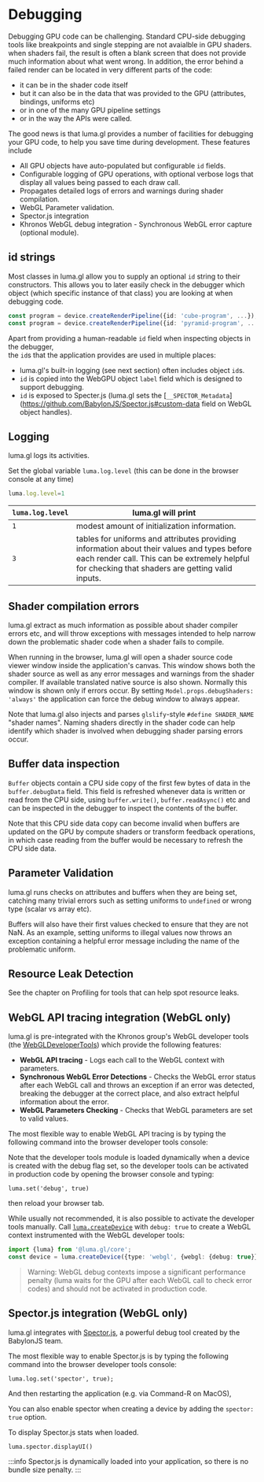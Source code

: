 # Debugging

Debugging GPU code can be challenging. Standard CPU-side debugging tools like 
breakpoints and single stepping are not avaialble in GPU shaders.  when shaders fail, the result is often a blank screen that does not provide much information about what went wrong. 
In addition, the error behind a failed render can be located in very different parts of the code:
- it can be in the shader code itself
- but it can also be in the data that was provided to the GPU (attributes, bindings, uniforms etc)
- or in one of the many GPU pipeline settings
- or in the way the APIs were called.

The good news is that luma.gl provides a number of facilities for debugging your GPU code, 
to help you save time during development. These features include

- All GPU objects have auto-populated but configurable `id` fields.
- Configurable logging of GPU operations, with optional verbose logs that display all values being passed to each draw call.
- Propagates detailed logs of errors and warnings during shader compilation.
- WebGL Parameter validation.
- Spector.js integration
- Khronos WebGL debug integration - Synchronous WebGL error capture (optional module).

## id strings

Most classes in luma.gl allow you to supply an optional `id` string to their constructors. 
This allows you to later easily check in the debugger which object 
(which specific instance of that class) you are looking at when debugging code.

```ts
const program = device.createRenderPipeline({id: 'cube-program', ...});
const program = device.createRenderPipeline({id: 'pyramid-program', ...});
```

Apart from providing a human-readable `id` field when inspecting objects in the debugger,  
the `id`s that the application provides are used in multiple places:

- luma.gl's built-in logging (see next section) often includes object `id`s.
- `id` is copied into the WebGPU object `label` field which is designed to support debugging.
- `id` is exposed to Specter.js (luma.gl sets the [`__SPECTOR_Metadata`](https://github.com/BabylonJS/Spector.js#custom-data field on WebGL object handles).

## Logging

luma.gl logs its activities. 

Set the global variable `luma.log.level` (this can be done in the browser console at any time) 

```ts
luma.log.level=1 
```

| `luma.log.level` | luma.gl will print |
| --- | --- |
| `1` | modest amount of initialization information. |
| `3` | tables for uniforms and attributes providing information about their values and types before each render call. This can be extremely helpful for checking that shaders are getting valid inputs. |

## Shader compilation errors

luma.gl extract as much information as possible about shader compiler errors etc, 
and will throw exceptions with messages intended to help narrow down the problematic shader code when a shader fails to compile. 

When running in the browser, luma.gl will open a shader source code viewer window inside the application's canvas.
This window shows both the shader source as well as any error messages and warnings from the shader compiler.
If available translated native source is also shown.
Normally this window is shown only if errors occur. By setting `Model.props.debugShaders: 'always'` the application can force
the debug window to always appear.

Note that luma.gl also injects and parses `glslify`-style `#define SHADER_NAME` "shader names". 
Naming shaders directly in the shader code can help identify which 
shader is involved when debugging shader parsing errors occur.


## Buffer data inspection

`Buffer` objects contain a CPU side copy of the first few bytes of data in the `buffer.debugData` field. This field is refreshed whenever data is written or read from the CPU side, using `buffer.write()`, `buffer.readAsync()` etc and can be inspected in the debugger to inspect the contents of the buffer.

Note that this CPU side data copy can become invalid when buffers are updated on the GPU by compute shaders or transform feedback operations, in which case reading from the buffer would be necessary to refresh the CPU side data.

## Parameter Validation

luma.gl runs checks on attributes and buffers when they are being set, catching many trivial errors such as setting uniforms to `undefined` or wrong type (scalar vs array etc).

Buffers will also have their first values checked to ensure that they are not NaN. As an example, setting uniforms to illegal values now throws an exception containing a helpful error message including the name of the problematic uniform.

## Resource Leak Detection

See the chapter on Profiling for tools that can help spot resource leaks.

## WebGL API tracing integration (WebGL only)

luma.gl is pre-integrated with the Khronos group's WebGL developer tools (the [WebGLDeveloperTools](https://github.com/KhronosGroup/WebGLDeveloperTools)) which provide the following features:

- **WebGL API tracing** - Logs each call to the WebGL context with parameters.
- **Synchronous WebGL Error Detections** - Checks the WebGL error status after each WebGL call and throws an exception if an error was detected, breaking the debugger at the correct place, and also extract helpful information about the error. 
- **WebGL Parameters Checking** - Checks that WebGL parameters are set to valid values.

The most flexible way to enable WebGL API tracing is by typing the following command into the browser developer tools console:

Note that the developer tools module is loaded dynamically when a device is created with the debug flag set, so the developer tools can be activated in production code by opening the browser console and typing:

```
luma.set('debug', true)
```

then reload your browser tab.

While usually not recommended, it is also possible to activate the developer tools manually. Call [`luma.createDevice`](/docs/api-reference/core) with `debug: true` to create a WebGL context instrumented with the WebGL developer tools:

```ts
import {luma} from '@luma.gl/core';
const device = luma.createDevice({type: 'webgl', {webgl: {debug: true}});
```

> Warning: WebGL debug contexts impose a significant performance penalty (luma waits for the GPU after each WebGL call to check error codes) and should not be activated in production code.

## Spector.js integration (WebGL only)

luma.gl integrates with [Spector.js](https://spector.babylonjs.com/), a powerful debug tool created by the BabylonJS team.

The most flexible way to enable Spector.js is by typing the following command into the browser developer tools console:

```
luma.log.set('spector', true);
```

And then restarting the application (e.g. via Command-R on MacOS),


You can also enable spector when creating a device  by adding the `spector: true` option.

To display Spector.js stats when loaded.

```
luma.spector.displayUI()
```

:::info
Spector.js is dynamically loaded into your application, so there is no bundle size penalty.
:::